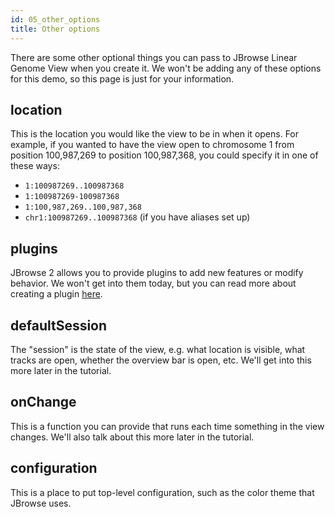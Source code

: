 ```yaml
---
id: 05_other_options
title: Other options
---
```


There are some other optional things you can pass to JBrowse Linear Genome View
when you create it. We won't be adding any of these options for this demo, so
this page is just for your information.

## location

This is the location you would like the view to be in when it opens. For
example, if you wanted to have the view open to chromosome 1 from position
100,987,269 to position 100,987,368, you could specify it in one of these ways:

- `1:100987269..100987368`
- `1:100987269-100987368`
- `1:100,987,269..100,987,368`
- `chr1:100987269..100987368` (if you have aliases set up)

## plugins

JBrowse 2 allows you to provide plugins to add new features or modify behavior.
We won't get into them today, but you can read more about creating a plugin
[here](../../../developer_guide).

## defaultSession

The "session" is the state of the view, e.g. what location is visible, what
tracks are open, whether the overview bar is open, etc. We'll get into this more
later in the tutorial.

## onChange

This is a function you can provide that runs each time something in the view
changes. We'll also talk about this more later in the tutorial.

## configuration

This is a place to put top-level configuration, such as the color theme that
JBrowse uses.
